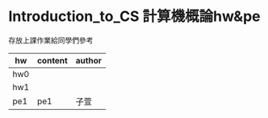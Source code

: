 # Introduction_to_CS 計算機概論hw&amp;pe

存放上課作業給同學們參考



|  hw    | content  |author|
|  ----  | ----  | ----|
|  hw0   |   ||
|  hw1   |    | |
|  pe1   | pe1 |子萱|

